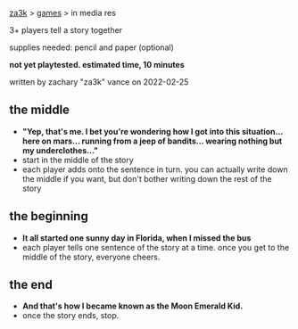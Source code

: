 [za3k](/) > [games](/games/) > in media res

3+ players tell a story together

supplies needed: pencil and paper (optional)

**not yet playtested. estimated time, 10 minutes**

written by zachary "za3k" vance on 2022-02-25

## the middle
- **"Yep, that's me. I bet you're wondering how I got into this situation... here on mars... running from a jeep of bandits... wearing nothing but my underclothes..."**
- start in the middle of the story
- each player adds onto the sentence in turn. you can actually write down the middle if you want, but don't bother writing down the rest of the story

## the beginning
- **It all started one sunny day in Florida, when I missed the bus**
- each player tells one sentence of the story at a time. once you get to the middle of the story, everyone cheers.

## the end
- **And that's how I became known as the Moon Emerald Kid.**
- once the story ends, stop.
